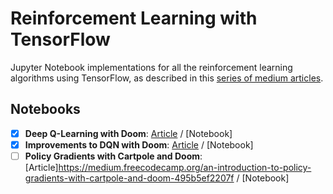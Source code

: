 # Reinforcement Learning with TensorFlow
Jupyter Notebook implementations for all the reinforcement learning algorithms using TensorFlow, as described in this [series of medium articles](https://medium.freecodecamp.org/an-introduction-to-policy-gradients-with-cartpole-and-doom-495b5ef2207f).

## Notebooks
- [x] **Deep Q-Learning with Doom**: [Article](https://medium.freecodecamp.org/an-introduction-to-policy-gradients-with-cartpole-and-doom-495b5ef2207f) / [Notebook]
- [x] **Improvements to DQN with Doom**: [Article](https://medium.freecodecamp.org/improvements-in-deep-q-learning-dueling-double-dqn-prioritized-experience-replay-and-fixed-58b130cc5682) / [Notebook]
- [ ] **Policy Gradients with Cartpole and Doom**: [Article]https://medium.freecodecamp.org/an-introduction-to-policy-gradients-with-cartpole-and-doom-495b5ef2207f / [Notebook]
